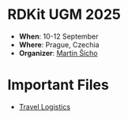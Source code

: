 # RDKit UGM 2025

- **When**: 10-12 September
- **Where**: Prague, Czechia
- **Organizer**: [Martin Šícho](https://telefony.vscht.cz/en/Person/1106)

# Important Files
- [Travel Logistics](./logistics/travel_logistics.pdf
)

